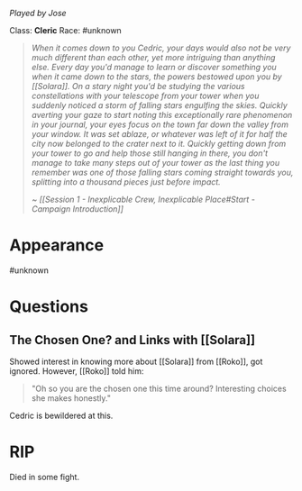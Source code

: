 *Played by Jose*

Class: **Cleric**
Race: #unknown 

> *When it comes down to you Cedric, your days would also not be very much different than each other, yet more intriguing than anything else. Every day you'd manage to learn or discover something you when it came down to the stars, the powers bestowed upon you by [[Solara]].*
> *On a stary night you'd be studying the various constellations with your telescope from your tower when you suddenly noticed a storm of falling stars engulfing the skies.*
> *Quickly averting your gaze to start noting this exceptionally rare phenomenon in your journal, your eyes focus on the town far down the valley from your window.*
> *It was set ablaze, or whatever was left of it for half the city now belonged to the crater next to it.*
> *Quickly getting down from your tower to go and help those still hanging in there, you don't manage to take many steps out of your tower as the last thing you remember was one of those falling stars coming straight towards you, splitting into a thousand pieces just before impact.*
> 
> *~ [[Session 1 - Inexplicable Crew, Inexplicable Place#Start - Campaign Introduction]]*

# Appearance

#unknown 

# Questions

## The Chosen One? and Links with [[Solara]]

Showed interest in knowing more about [[Solara]] from [[Roko]], got ignored.
However, [[Roko]] told him:
> "Oh so you are the chosen one this time around? Interesting choices she makes honestly."

Cedric is bewildered at this.

# RIP

Died in some fight.